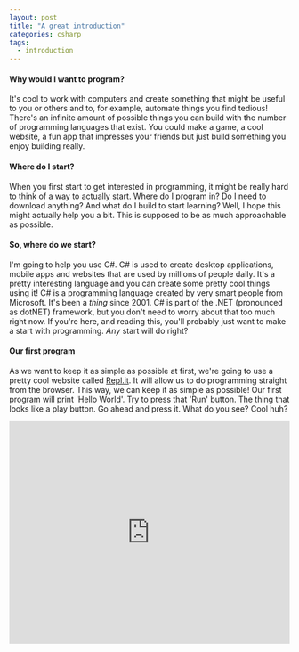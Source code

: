 ```yaml
---
layout: post
title: "A great introduction"
categories: csharp
tags:
  - introduction
---
```




#### Why would I want to program?
It's cool to work with computers and create something that might be useful to you or others and to, for example, automate things you find tedious! There's an infinite amount of possible things you can build with the number of programming languages that exist. You could make a game, a cool website, a fun app that impresses your friends but just build something you enjoy building really. 

#### Where do I start?
When you first start to get interested in programming, it might be really hard to think of a way to actually start. Where do I program in? Do I need to download anything? And what do I build to start learning? Well, I hope this might actually help you a bit. This is supposed to be as much approachable as possible.

#### So, where do we start?
I'm going to help you use C#. C# is used to create desktop applications, mobile apps and websites that are used by millions of people daily. It's a pretty interesting language and you can create some pretty cool things using it! C# is a programming language created by very smart people from Microsoft. It's been a _thing_ since 2001. C# is part of the .NET (pronounced as dotNET) framework, but you don't need to worry about that too much right now. If you're here, and reading this, you'll probably just want to make a start with programming. *Any* start will do right?

#### Our first program
As we want to keep it as simple as possible at first, we're going to use a pretty cool website called [Repl.it](https://repl.it). It will allow us to do programming straight from the browser. This way, we can keep it as simple as possible! Our first program will print 'Hello World'. Try to press that 'Run' button. The thing that looks like a play button. Go ahead and press it. What do you see? Cool huh?

<iframe height="400px" width="100%" src="https://repl.it/repls/SweetDarkturquoiseContent?lite=true" scrolling="no" frameborder="no" allowtransparency="true" allowfullscreen="true" sandbox="allow-forms allow-pointer-lock allow-popups allow-same-origin allow-scripts allow-modals"></iframe>
